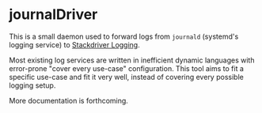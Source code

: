 journalDriver
=============

This is a small daemon used to forward logs from `journald` (systemd's
logging service) to [Stackdriver Logging][].

Most existing log services are written in inefficient dynamic
languages with error-prone "cover every use-case" configuration. This
tool aims to fit a specific use-case and fit it very well, instead of
covering every possible logging setup.

More documentation is forthcoming.

[Stackdriver Logging]: https://cloud.google.com/logging/
